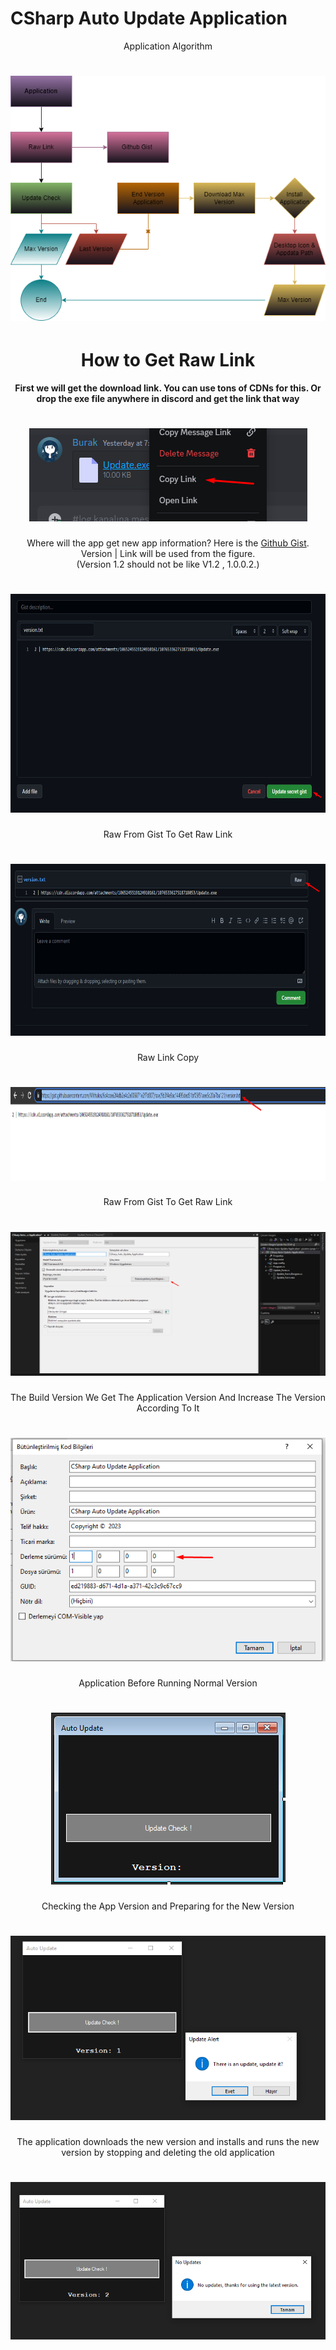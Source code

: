 # CSharp Auto Update Application

<p align="center">Application Algorithm</p>

<h1 align="center">
  <img src="Image/Application_Algorithm.png">
</h1>

<h1 align="center">How to Get Raw Link</h1>

<p align="center"><b>First we will get the download link. You can use tons of CDNs for this. Or drop the exe file anywhere in discord and get the link that way</b></p>
<h1 align="center">
  <img src="Image/Exe_Link_Copy.png">
</h1>

<p align="center">Where will the app get new app information? Here is the <a href="https://gist.github.com">Github Gist</a>. Version | Link will be used from the figure. <br>(Version 1.2 should not be like V1.2 , 1.0.0.2.)</p>

<h1 align="center">
  <img src="Image/Github_Gist.png" height="350px">
</h1>

<p align="center">Raw From Gist To Get Raw Link</p>

<h1 align="center">
  <img src="Image/Github_Gist_Raw.png" height="275px">
</h1>

<p align="center">Raw Link Copy</p>

<h1 align="center">
  <img src="Image/Github_Gist_Raw_Link_Copy.png" height="150px">
</h1>

<p align="center">Raw From Gist To Get Raw Link</p>

<h1 align="center">
  <img src="Image/Version_For_Update.png" width="1200px">
</h1>

<p align="center">The Build Version We Get The Application Version And Increase The Version According To It</p>

<h1 align="center">
  <img src="Image/Application_Version.png">
</h1>

<p align="center">Application Before Running Normal Version</p>

<h1 align="center">
  <img src="Image/Aplication_Old_Version.png">
</h1>

<p align="center">Checking the App Version and Preparing for the New Version</p>

<h1 align="center">
  <img src="Image/Application_Update.png">
</h1>

<p align="center">The application downloads the new version and installs and runs the new version by stopping and deleting the old application</p>

<h1 align="center">
  <img src="Image/Application_New_Version.png">
</h1>



